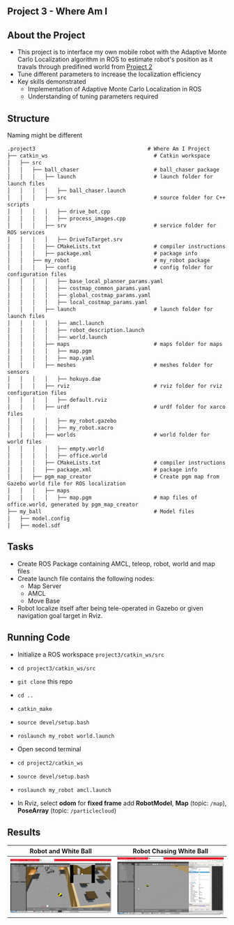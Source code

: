 ## Project 3 - Where Am I

## About the Project
  - This project is to interface my own mobile robot with the Adaptive Monte Carlo Localization algorithm in ROS to estimate robot's position as it travals through predifined world from [Project 2](https://github.com/ase1997/Udacity-Robotics-Software-Engineer/tree/main/Project%202%20-%20Go%20Chase%20It)
  - Tune different parameters to increase the localization efficiency
  - Key skills demonstrated
    - Implementation of Adaptive Monte Carlo Localization in ROS
    - Understanding of tuning parameters required

## Structure
Naming might be different
```
.project3                                    # Where Am I Project
├── catkin_ws                                  # Catkin workspace
│   ├── src
│   │   ├── ball_chaser                        # ball_chaser package        
│   │   │   ├── launch                         # launch folder for launch files
│   │   │   │   ├── ball_chaser.launch
│   │   │   ├── src                            # source folder for C++ scripts
│   │   │   │   ├── drive_bot.cpp
│   │   │   │   ├── process_images.cpp
│   │   │   ├── srv                            # service folder for ROS services
│   │   │   │   ├── DriveToTarget.srv
│   │   │   ├── CMakeLists.txt                 # compiler instructions
│   │   │   ├── package.xml                    # package info
│   │   ├── my_robot                           # my_robot package        
│   │   │   ├── config                         # config folder for configuration files   
│   │   │   │   ├── base_local_planner_params.yaml
│   │   │   │   ├── costmap_common_params.yaml
│   │   │   │   ├── global_costmap_params.yaml
│   │   │   │   ├── local_costmap_params.yaml
│   │   │   ├── launch                         # launch folder for launch files   
│   │   │   │   ├── amcl.launch
│   │   │   │   ├── robot_description.launch
│   │   │   │   ├── world.launch
│   │   │   ├── maps                           # maps folder for maps
│   │   │   │   ├── map.pgm
│   │   │   │   ├── map.yaml
│   │   │   ├── meshes                         # meshes folder for sensors
│   │   │   │   ├── hokuyo.dae
│   │   │   ├── rviz                           # rviz folder for rviz configuration files
│   │   │   │   ├── default.rviz
│   │   │   ├── urdf                           # urdf folder for xarco files
│   │   │   │   ├── my_robot.gazebo
│   │   │   │   ├── my_robot.xacro
│   │   │   ├── worlds                         # world folder for world files
│   │   │   │   ├── empty.world
│   │   │   │   ├── office.world
│   │   │   ├── CMakeLists.txt                 # compiler instructions
│   │   │   ├── package.xml                    # package info
│   │   ├── pgm_map_creator                    # Create pgm map from Gazebo world file for ROS localization
│   │   │   ├── maps
│   │   │   │   ├── map.pgm                    # map files of office.world, generated by pgm_map_creator
├── my_ball                                    # Model files 
│   ├── model.config
│   ├── model.sdf
```
    
## Tasks
  - Create ROS Package containing AMCL, teleop, robot, world and map files
  - Create launch file contains the following nodes:
    - Map Server
    - AMCL
    - Move Base
  - Robot localize itself after being tele-operated in Gazebo or given navigation goal target in Rviz.

## Running Code
  - Initialize a ROS workspace `project3/catkin_ws/src`
  - `cd project3/catkin_ws/src`
  - `git clone` this repo
  - `cd ..`
  - `catkin_make`
  - `source devel/setup.bash`
  - `roslaunch my_robot world.launch`
  
  - Open second terminal
  - `cd project2/catkin_ws`
  - `source devel/setup.bash`
  - `roslaunch my_robot amcl.launch`
  
  - In Rviz, select **odom** for **fixed frame** add **RobotModel**, **Map** (topic: `/map`), **PoseArray** (topic: `/particlecloud`)

## Results
Robot and White Ball         |  Robot Chasing White Ball
:-------------------------:|:-------------------------:
![](https://github.com/ase1997/Udacity-Robotics-Software-Engineer/blob/main/Project%202%20-%20Go%20Chase%20It/pics/pic_2.PNG)  |  ![](https://github.com/ase1997/Udacity-Robotics-Software-Engineer/blob/main/Project%202%20-%20Go%20Chase%20It/pics/pic_3.PNG)
